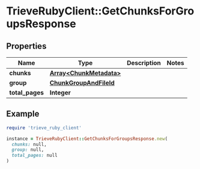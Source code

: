 # TrieveRubyClient::GetChunksForGroupsResponse

## Properties

| Name | Type | Description | Notes |
| ---- | ---- | ----------- | ----- |
| **chunks** | [**Array&lt;ChunkMetadata&gt;**](ChunkMetadata.md) |  |  |
| **group** | [**ChunkGroupAndFileId**](ChunkGroupAndFileId.md) |  |  |
| **total_pages** | **Integer** |  |  |

## Example

```ruby
require 'trieve_ruby_client'

instance = TrieveRubyClient::GetChunksForGroupsResponse.new(
  chunks: null,
  group: null,
  total_pages: null
)
```

